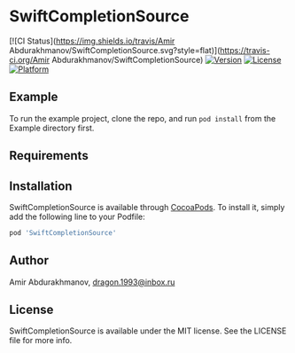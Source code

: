 # SwiftCompletionSource

[![CI Status](https://img.shields.io/travis/Amir Abdurakhmanov/SwiftCompletionSource.svg?style=flat)](https://travis-ci.org/Amir Abdurakhmanov/SwiftCompletionSource)
[![Version](https://img.shields.io/cocoapods/v/SwiftCompletionSource.svg?style=flat)](https://cocoapods.org/pods/SwiftCompletionSource)
[![License](https://img.shields.io/cocoapods/l/SwiftCompletionSource.svg?style=flat)](https://cocoapods.org/pods/SwiftCompletionSource)
[![Platform](https://img.shields.io/cocoapods/p/SwiftCompletionSource.svg?style=flat)](https://cocoapods.org/pods/SwiftCompletionSource)

## Example

To run the example project, clone the repo, and run `pod install` from the Example directory first.

## Requirements

## Installation

SwiftCompletionSource is available through [CocoaPods](https://cocoapods.org). To install
it, simply add the following line to your Podfile:

```ruby
pod 'SwiftCompletionSource'
```

## Author

Amir Abdurakhmanov, dragon.1993@inbox.ru

## License

SwiftCompletionSource is available under the MIT license. See the LICENSE file for more info.
